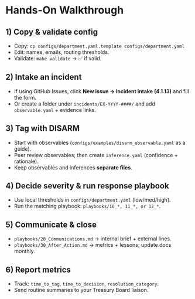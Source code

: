 # Hands-On Walkthrough

## 1) Copy & validate config
- Copy: `cp configs/department.yaml.template configs/department.yaml`
- Edit: names, emails, routing thresholds.
- Validate: `make validate`  → ✅ if valid.

## 2) Intake an incident
- If using GitHub Issues, click **New issue → Incident intake (4.1.13)** and fill the form.
- Or create a folder under `incidents/EX-YYYY-####/` and add `observable.yaml` + evidence links.

## 3) Tag with DISARM
- Start with observables (`configs/examples/disarm_observable.yaml` as a guide).
- Peer review observables; then create `inference.yaml` (confidence + rationale).
- Keep observables and inferences **separate files**.

## 4) Decide severity & run response playbook
- Use local thresholds in `configs/department.yaml` (low/med/high).
- Run the matching playbook: `playbooks/10_*, 11_*, or 12_*`.

## 5) Communicate & close
- `playbooks/20_Communications.md` → internal brief + external lines.
- `playbooks/30_After_Action.md` → metrics + lessons; update docs monthly.

## 6) Report metrics
- Track: `time_to_tag`, `time_to_decision`, `resolution_category`.
- Send routine summaries to your Treasury Board liaison.
